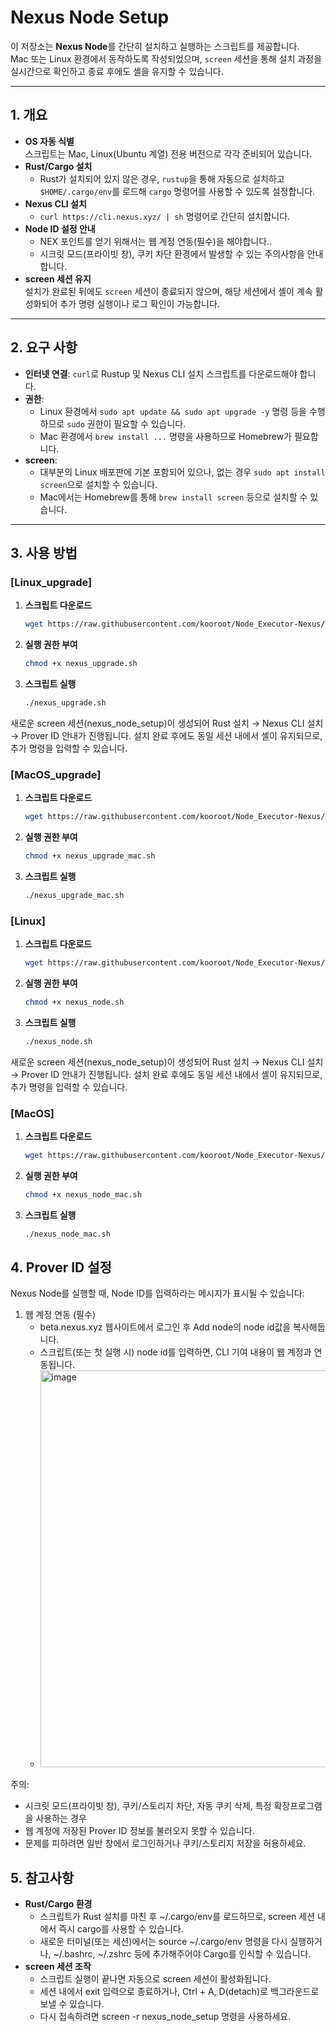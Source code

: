 # Nexus Node Setup

이 저장소는 **Nexus Node**를 간단히 설치하고 실행하는 스크립트를 제공합니다.  
Mac 또는 Linux 환경에서 동작하도록 작성되었으며, `screen` 세션을 통해 설치 과정을 실시간으로 확인하고 종료 후에도 셸을 유지할 수 있습니다.

---

## 1. 개요

- **OS 자동 식별**  
  스크립트는 Mac, Linux(Ubuntu 계열) 전용 버전으로 각각 준비되어 있습니다.  
- **Rust/Cargo 설치**  
  - Rust가 설치되어 있지 않은 경우, `rustup`을 통해 자동으로 설치하고 `$HOME/.cargo/env`를 로드해 `cargo` 명령어를 사용할 수 있도록 설정합니다.
- **Nexus CLI 설치**  
  - `curl https://cli.nexus.xyz/ | sh` 명령어로 간단히 설치합니다.
- **Node ID 설정 안내**  
  - NEX 포인트를 얻기 위해서는 웹 계정 연동(필수)을 해야합니다..
  - 시크릿 모드(프라이빗 창), 쿠키 차단 환경에서 발생할 수 있는 주의사항을 안내합니다.
- **screen 세션 유지**  
  설치가 완료된 뒤에도 `screen` 세션이 종료되지 않으며, 해당 세션에서 셸이 계속 활성화되어 추가 명령 실행이나 로그 확인이 가능합니다.

---

## 2. 요구 사항

- **인터넷 연결**: `curl`로 Rustup 및 Nexus CLI 설치 스크립트를 다운로드해야 합니다.
- **권한**: 
  - Linux 환경에서 `sudo apt update && sudo apt upgrade -y` 명령 등을 수행하므로 `sudo` 권한이 필요할 수 있습니다.  
  - Mac 환경에서 `brew install ...` 명령을 사용하므로 Homebrew가 필요합니다.
- **screen**:  
  - 대부분의 Linux 배포판에 기본 포함되어 있으나, 없는 경우 `sudo apt install screen`으로 설치할 수 있습니다.  
  - Mac에서는 Homebrew를 통해 `brew install screen` 등으로 설치할 수 있습니다.

---

## 3. 사용 방법

### [Linux_upgrade]

1. **스크립트 다운로드**  
   ```bash
   wget https://raw.githubusercontent.com/kooroot/Node_Executor-Nexus/refs/heads/main/nexus_upgrade.sh
   ```
2. **실행 권한 부여**  
   ```bash
   chmod +x nexus_upgrade.sh
   ```
3. **스크립트 실행**  
   ```bash
   ./nexus_upgrade.sh
   ```
새로운 screen 세션(nexus_node_setup)이 생성되어 Rust 설치 → Nexus CLI 설치 → Prover ID 안내가 진행됩니다.
설치 완료 후에도 동일 세션 내에서 셸이 유지되므로, 추가 명령을 입력할 수 있습니다.

### [MacOS_upgrade]
1. **스크립트 다운로드**  
   ```bash
   wget https://raw.githubusercontent.com/kooroot/Node_Executor-Nexus/refs/heads/main/nexus_upgrade_mac.sh
   ```
2. **실행 권한 부여**  
   ```bash
   chmod +x nexus_upgrade_mac.sh
   ```
3. **스크립트 실행**  
   ```bash
   ./nexus_upgrade_mac.sh
   ```

### [Linux]

1. **스크립트 다운로드**  
   ```bash
   wget https://raw.githubusercontent.com/kooroot/Node_Executor-Nexus/refs/heads/main/nexus_node.sh
   ```
2. **실행 권한 부여**  
   ```bash
   chmod +x nexus_node.sh
   ```
3. **스크립트 실행**  
   ```bash
   ./nexus_node.sh
   ```
새로운 screen 세션(nexus_node_setup)이 생성되어 Rust 설치 → Nexus CLI 설치 → Prover ID 안내가 진행됩니다.
설치 완료 후에도 동일 세션 내에서 셸이 유지되므로, 추가 명령을 입력할 수 있습니다.

### [MacOS]
1. **스크립트 다운로드**  
   ```bash
   wget https://raw.githubusercontent.com/kooroot/Node_Executor-Nexus/refs/heads/main/nexus_node_mac.sh
   ```
2. **실행 권한 부여**  
   ```bash
   chmod +x nexus_node_mac.sh
   ```
3. **스크립트 실행**  
   ```bash
   ./nexus_node_mac.sh
   ```

## 4. Prover ID 설정
Nexus Node를 실행할 때, Node ID를 입력하라는 메시지가 표시될 수 있습니다:

1. 웹 계정 연동 (필수)
   - beta.nexus.xyz 웹사이트에서 로그인 후 Add node의 node id값을 복사해둡니다.
   - 스크립트(또는 첫 실행 시) node id를 입력하면, CLI 기여 내용이 웹 계정과 연동됩니다.
   - <img width="635" alt="image" src="https://github.com/user-attachments/assets/4fd92a3f-7d02-4a39-b353-9acf0a155526" />

주의:
- 시크릿 모드(프라이빗 창), 쿠키/스토리지 차단, 자동 쿠키 삭제, 특정 확장프로그램을 사용하는 경우
- 웹 계정에 저장된 Prover ID 정보를 불러오지 못할 수 있습니다.
- 문제를 피하려면 일반 창에서 로그인하거나 쿠키/스토리지 저장을 허용하세요.

## 5. 참고사항
- **Rust/Cargo 환경**
  - 스크립트가 Rust 설치를 마친 후 ~/.cargo/env를 로드하므로, screen 세션 내에서 즉시 cargo를 사용할 수 있습니다.
  - 새로운 터미널(또는 세션)에서는 source ~/.cargo/env 명령을 다시 실행하거나, ~/.bashrc, ~/.zshrc 등에 추가해주어야 Cargo를 인식할 수 있습니다.
- **screen 세션 조작**
  - 스크립트 실행이 끝나면 자동으로 screen 세션이 활성화됩니다.
  - 세션 내에서 exit 입력으로 종료하거나, Ctrl + A, D(detach)로 백그라운드로 보낼 수 있습니다.
  - 다시 접속하려면 screen -r nexus_node_setup 명령을 사용하세요.
